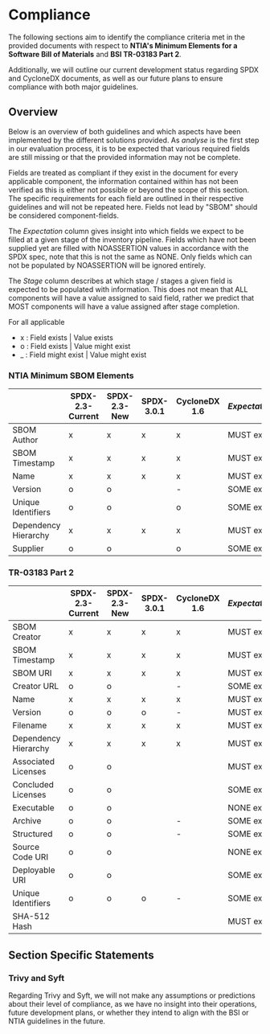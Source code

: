 # Compliance

The following sections aim to identify the compliance criteria met in the provided documents
with respect to **NTIA's Minimum Elements for a Software Bill of Materials** and **BSI TR-03183 Part 2**.

Additionally, we will outline our current development status regarding SPDX and CycloneDX documents,
as well as our future plans to ensure compliance with both major guidelines.

## Overview

Below is an overview of both guidelines and which aspects have been implemented by the different
solutions provided. As *analyse* is the first step in our evaluation process, it is to be expected that various
required fields are still missing or that the provided information may not be complete. 

Fields are treated as compliant if they exist in the document for every applicable component,
the information contained within has not been verified as this is either not possible
or beyond the scope of this section. The specific requirements for each field are outlined
in their respective guidelines and will not be repeated here.
Fields not lead by "SBOM" should be considered component-fields.

The *Expectation* column gives insight into which fields we expect to be filled at a given stage of the inventory 
pipeline. Fields which have not been supplied yet are filled with NOASSERTION values in accordance with the SPDX spec, 
note that this is not the same as NONE. Only fields which can not be populated by NOASSERTION will be ignored entirely.

The *Stage* column describes at which stage / stages a given field is expected to be populated with information. This 
does not mean that ALL components will have a value assigned to said field, rather we predict that MOST components 
will have a value assigned after stage completion.

For all applicable

- x : Field exists | Value exists
- o : Field exists | Value might exist
- _ : Field might exist | Value might exist

### NTIA Minimum SBOM Elements

|                      | SPDX-2.3-Current | SPDX-2.3-New | SPDX-3.0.1 | CycloneDX 1.6 | _Expectation_ | _Stage_  |
|----------------------|------------------|--------------|------------|---------------|---------------|----------|
| SBOM Author          | x                | x            | x          | x             | MUST exist    | analyzed |
| SBOM Timestamp       | x                | x            | x          | x             | MUST exist    | analyzed |
| Name                 | x                | x            | x          | x             | MUST exist    | analyzed |
| Version              | o                | o            |            | -             | SOME exist    | resolved |
| Unique Identifiers   | o                | o            |            | o             | SOME exist    |          |
| Dependency Hierarchy | x                | x            | x          | x             | MUST exist    | analyzed |
| Supplier             | o                | o            |            | o             | SOME exist    |          |

### TR-03183 Part 2

|                      | SPDX-2.3-Current | SPDX-2.3-New | SPDX-3.0.1 | CycloneDX 1.6 | _Expectation_ | _Stage_  |
|----------------------|------------------|--------------|------------|---------------|---------------|----------|
| SBOM Creator         | x                | x            | x          | x             | MUST exist    | analyzed |
| SBOM Timestamp       | x                | x            | x          | x             | MUST exist    | analyzed |
| SBOM URI             | x                | x            | x          | x             | MUST exist    | analyzed |
| Creator URL          | o                | o            |            | -             | SOME exist    | resolved |
| Name                 | x                | x            | x          | x             | MUST exist    | analyzed |
| Version              | o                | o            | o          | -             | MUST exist    | resolved |
| Filename             | x                | x            | x          | x             | MUST exist    | analyzed |
| Dependency Hierarchy | x                | x            | x          | x             | MUST exist    | analyzed |
| Associated Licenses  | o                | o            |            |               | MUST exist    | scanned  |
| Concluded Licenses   | o                | o            |            |               | SOME exist    | scanned  |
| Executable           | o                | o            |            |               | NONE exist    | resolved |
| Archive              | o                | o            |            | -             | SOME exist    | resolved |
| Structured           | o                | o            |            | -             | SOME exist    | resolved |
| Source Code URI      | o                | o            |            |               | NONE exist    | resolved |
| Deployable URI       | o                | o            |            |               | SOME exist    | resolved |
| Unique Identifiers   | o                | o            | o          | -             | SOME exist    | resolved |
| SHA-512 Hash         |                  |              |            |               | MUST exist    | resolved |

## Section Specific Statements

### Trivy and Syft

Regarding Trivy and Syft, we will not make any assumptions or predictions about their level of compliance, as we have 
no insight into their operations, future development plans, or whether they intend to align with the BSI or NTIA 
guidelines in the future.
